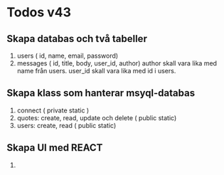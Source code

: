 # Todos v43

## Skapa databas och två tabeller
 
 1. users ( id, name, email, password)
 2. messages ( id, title, body, user_id, author)
 author skall vara lika med name från users.
 user_id skall vara lika med id i users.


## Skapa klass som hanterar msyql-databas

1. connect ( private static )
2. quotes: create, read, update och delete ( public static)
3. users:  create, read ( public static)

## Skapa UI med REACT

1.